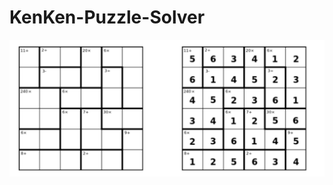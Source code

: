 # KenKen-Puzzle-Solver

![alt text](https://github.com/msiampou/kenken-puzzle-solver/blob/master/kenken.png)
